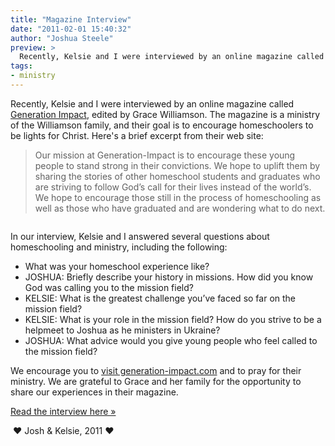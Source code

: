 ```yaml
---
title: "Magazine Interview"
date: "2011-02-01 15:40:32"
author: "Joshua Steele"
preview: >
  Recently, Kelsie and I were interviewed by an online magazine called Generation Impact, edited by Grace Williamson. The magazine is a ministry of the Williamson family, and their goal is to encourage homeschoolers to be lights for Christ.
tags:
- ministry
---
```


Recently, Kelsie and I were interviewed by an online magazine called <a href="http://www.generation-impact.com/">Generation Impact</a>, edited by Grace Williamson. The magazine is a ministry of the Williamson family, and their goal is to encourage homeschoolers to be lights for Christ. Here's a brief excerpt from their web site:

> Our mission at Generation-Impact is to encourage these young people to stand strong in their convictions. We hope to uplift them by sharing the stories of other homeschool students and graduates who are striving to follow God’s call for their lives instead of the world’s. We hope to encourage those still in the process of homeschooling as well as those who have graduated and are wondering what to do next.

<a href="http://www.generation-impact.com/"><img class="alignleft size-full wp-image-1153" title="Generation Impact Banner" src="//d21yo20tm8bmc2.cloudfront.net/2011/02/Generation-Impact-Banner.jpeg" alt="" /></a>

In our interview, Kelsie and I answered several questions about homeschooling and ministry, including the following:

* What was your homeschool experience like?
* JOSHUA: Briefly describe your history in missions. How did you know God was calling you to the mission field?
* KELSIE: What is the greatest challenge you’ve faced so far on the mission field?
* KELSIE: What is your role in the mission field? How do you strive to be a helpmeet to Joshua as he ministers in Ukraine?
* JOSHUA: What advice would you give young people who feel called to the mission field?

We encourage you to <a href="http://www.generation-impact.com/">visit generation-impact.com</a> and to pray for their ministry. We are grateful to Grace and her family for the opportunity to share our experiences in their magazine.

<a href="http://www.generation-impact.com/archives/2327">Read the interview here &raquo;</a>

<a href="//d21yo20tm8bmc2.cloudfront.net/2011/02/236-8698.jpg"><img class="size-medium wp-image-1158" title="236-8698" src="//d21yo20tm8bmc2.cloudfront.net/2011/02/236-8698-300x205.jpg" alt="" /></a>
&hearts; Josh &amp; Kelsie, 2011 &hearts;
